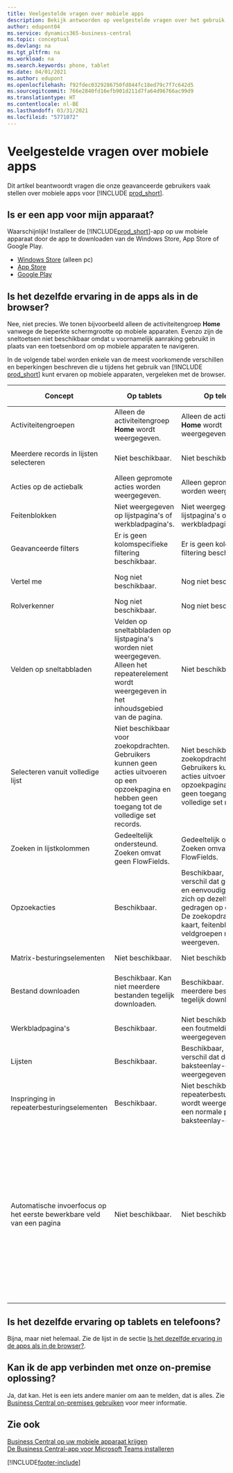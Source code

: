 ```yaml
---
title: Veelgestelde vragen over mobiele apps
description: Bekijk antwoorden op veelgestelde vragen over het gebruik van Business Central op uw telefoon of tablet.
author: edupont04
ms.service: dynamics365-business-central
ms.topic: conceptual
ms.devlang: na
ms.tgt_pltfrm: na
ms.workload: na
ms.search.keywords: phone, tablet
ms.date: 04/01/2021
ms.author: edupont
ms.openlocfilehash: f92fdec0329286750fd844fc18ed79c7f7c642d5
ms.sourcegitcommit: 766e2840fd16efb901d211d7fa64d96766ac99d9
ms.translationtype: HT
ms.contentlocale: nl-BE
ms.lasthandoff: 03/31/2021
ms.locfileid: "5771072"
---
```

# <a name="mobile-apps-faq"></a>Veelgestelde vragen over mobiele apps

Dit artikel beantwoordt vragen die onze geavanceerde gebruikers vaak stellen over mobiele apps voor [!INCLUDE [prod_short](includes/prod_short.md)].  

## <a name="is-there-an-app-for-my-device"></a>Is er een app voor mijn apparaat?

Waarschijnlijk! Installeer de [!INCLUDE[prod_short](includes/prod_short.md)]-app op uw mobiele apparaat door de app te downloaden van de Windows Store, App Store of Google Play.

- [Windows Store](https://go.microsoft.com/fwlink/?LinkId=734848) (alleen pc)
- [App Store](https://go.microsoft.com/fwlink/?LinkId=734847)
- [Google Play](https://go.microsoft.com/fwlink/?LinkId=734849)

## <a name="is-it-the-same-experience-in-the-apps-as-in-the-browser"></a>Is het dezelfde ervaring in de apps als in de browser?

Nee, niet precies. We tonen bijvoorbeeld alleen de activiteitengroep **Home** vanwege de beperkte schermgrootte op mobiele apparaten. Evenzo zijn de sneltoetsen niet beschikbaar omdat u voornamelijk aanraking gebruikt in plaats van een toetsenbord om op mobiele apparaten te navigeren.

In de volgende tabel worden enkele van de meest voorkomende verschillen en beperkingen beschreven die u tijdens het gebruik van [!INCLUDE [prod_short](includes/prod_short.md)] kunt ervaren op mobiele apparaten, vergeleken met de browser.

| Concept | Op tablets | Op telefoons | Voorbeeld uit de browser |
|--|--|--|--|
| Activiteitengroepen | Alleen de activiteitengroep **Home** wordt weergegeven. | Alleen de activiteitengroep **Home** wordt weergegeven. | **Home** en **Geboekte documenten** in het rolcentrum `Sales Order Processor`. |  |
| Meerdere records in lijsten selecteren | Niet beschikbaar. | Niet beschikbaar. | `Ctrl+A` of `Ctrl+Click` op rijen in een lijst in de browser. |
| Acties op de actiebalk | Alleen gepromote acties worden weergegeven. | Alleen gepromote acties worden weergegeven. |  |
| Feitenblokken | Niet weergegeven op lijstpagina's of werkbladpagina's. | Niet weergegeven op lijstpagina's of werkbladpagina's. | Lijst `Customer` in het rolcentrum `Small Business`. |
| Geavanceerde filters | Er is geen kolomspecifieke filtering beschikbaar. | Er is geen kolomspecifieke filtering beschikbaar. | Op de lijstpagina `Customer`. |
| Vertel me | Nog niet beschikbaar. | Nog niet beschikbaar. | Zie [Pagina's en informatie zoeken met Vertel me](ui-search.md). |  |
| Rolverkenner | Nog niet beschikbaar. | Nog niet beschikbaar. | Zie [Pagina's zoeken met de rolverkenner](ui-role-explorer.md). |
| Velden op sneltabbladen | Velden op sneltabbladen op lijstpagina's worden niet weergegeven. Alleen het repeaterelement wordt weergegeven in het inhoudsgebied van de pagina. | Niet beschikbaar. |  |
| Selecteren vanuit volledige lijst | Niet beschikbaar voor zoekopdrachten. Gebruikers kunnen geen acties uitvoeren op een opzoekpagina en hebben geen toegang tot de volledige set records. | Niet beschikbaar voor zoekopdrachten. Gebruikers kunnen geen acties uitvoeren op een opzoekpagina en hebben geen toegang tot de volledige set records. | Op de `Item Card` bij het selecteren van de **Basismaateenheden**. |
| Zoeken in lijstkolommen | Gedeeltelijk ondersteund. Zoeken omvat geen FlowFields. | Gedeeltelijk ondersteund. Zoeken omvat geen FlowFields. | Zie voorbeelden op de lijstpagina `Customers`. |
| Opzoekacties | Beschikbaar. | Beschikbaar, met het verschil dat geavanceerde en eenvoudige zoekacties zich op dezelfde manier gedragen op de telefoon. De zoekopdracht zal de kaart, feitenblokken of veldgroepen niet weergeven. | Zie voorbeelden op de pagina `Customer Card`. |
| Matrix-besturingselementen | Niet beschikbaar. | Niet beschikbaar. | Zie voorbeeld in `G/L Budget`. |
| Bestand downloaden | Beschikbaar. Kan niet meerdere bestanden tegelijk downloaden. | Beschikbaar. Kan niet meerdere bestanden tegelijk downloaden. | Rapport `Trial Balance` in het selectievakje **Afdrukken naar Excel**. |
| Werkbladpagina's | Beschikbaar. | Niet beschikbaar; er wordt een foutmelding weergegeven. | Werkblad `Sales Price` of `Cash Flow`. |
| Lijsten | Beschikbaar. | Beschikbaar, met het verschil dat deze in een baksteenlay-out worden weergegeven. | Pagina's met klanten of verkooporders. |
| Inspringing in repeaterbesturingselementen | Beschikbaar. | Niet beschikbaar. Het repeaterbesturingselement wordt weergegeven als een normale platte baksteenlay-out. | Pagina's met rekeningschema's en contactoverzichten. |
| Automatische invoerfocus op het eerste bewerkbare veld van een pagina | Niet beschikbaar. | Niet beschikbaar. | Pagina `Customer Card`.<BR /><BR />In de browser wordt de focus automatisch op het eerste bewerkbare veld (zoals het veld `Name`) gezet, zodat u de waarde meteen kunt wijzigen.<BR /><BR />In de tablet- en telefoon-app heeft dit veld niet de focus. In plaats daarvan moet u het veld eerst handmatig selecteren om wijzigingen aan te brengen.|

## <a name="is-it-the-same-experience-on-tables-and-phones"></a>Is het dezelfde ervaring op tablets en telefoons?

Bijna, maar niet helemaal. Zie de lijst in de sectie [Is het dezelfde ervaring in de apps als in de browser?](#is-it-the-same-experience-in-the-apps-as-in-the-browser).  

## <a name="can-i-connect-the-app-to-our-on-premises-solution"></a>Kan ik de app verbinden met onze on-premise oplossing?

Ja, dat kan. Het is een iets andere manier om aan te melden, dat is alles. Zie [Business Central on-premises gebruiken](install-mobile-app.md#using-business-central-on-premises) voor meer informatie.  

## <a name="see-also"></a>Zie ook

[Business Central op uw mobiele apparaat krijgen](install-mobile-app.md)  
[De Business Central-app voor Microsoft Teams installeren](across-install-app-for-teams.md)  


[!INCLUDE[footer-include](includes/footer-banner.md)]